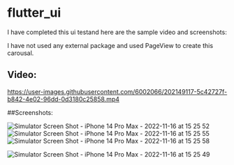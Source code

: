 # flutter_ui

I have completed this ui testand here are the sample video and screenshots:

I have not used any external package and used PageView to create this carousal.

## Video:
https://user-images.githubusercontent.com/6002066/202149117-5c42727f-b842-4e02-96dd-0d3180c25858.mp4

##Screenshots:

![Simulator Screen Shot - iPhone 14 Pro Max - 2022-11-16 at 15 25 52](https://user-images.githubusercontent.com/6002066/202149580-3fc41c38-8f21-4f69-85ee-f7b8b480b9bc.png)
![Simulator Screen Shot - iPhone 14 Pro Max - 2022-11-16 at 15 25 55](https://user-images.githubusercontent.com/6002066/202149593-182930f7-8c57-4c92-b836-3972d8ff20de.png)
![Simulator Screen Shot - iPhone 14 Pro Max - 2022-11-16 at 15 25 58](https://user-images.githubusercontent.com/6002066/202149601-4ae166ed-25a5-441d-b69e-11865645bbd9.png)

![Simulator Screen Shot - iPhone 14 Pro Max - 2022-11-16 at 15 25 49](https://user-images.githubusercontent.com/6002066/202149549-cb1620c9-ee02-4b4a-8bc2-ba3b35d477fa.png)
